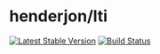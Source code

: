 # henderjon/lti

[![Latest Stable Version](https://poser.pugx.org/henderjon/redis/v/stable.svg)](https://packagist.org/packages/henderjon/redis)
[![Build Status](https://travis-ci.org/henderjon/redis.svg?branch=master)](https://travis-ci.org/henderjon/redis)











































































































